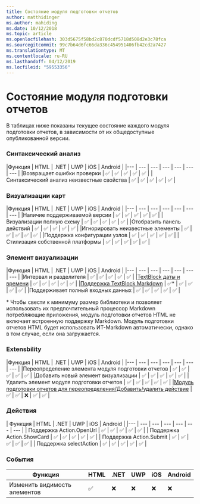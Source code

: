 ```yaml
---
title: Состояние модуля подготовки отчетов
author: matthidinger
ms.author: mahiding
ms.date: 10/12/2018
ms.topic: article
ms.openlocfilehash: 303d5675f58bd2c870dcdf5718d508d2e3c78fca
ms.sourcegitcommit: 99c7b64d6fc66da336c454951406fb42cd2a7427
ms.translationtype: MT
ms.contentlocale: ru-RU
ms.lasthandoff: 04/12/2019
ms.locfileid: "59553356"
---
```

# <a name="renderer-status"></a>Состояние модуля подготовки отчетов
В таблицах ниже показаны текущее состояние каждого модуля подготовки отчетов, в зависимости от их общедоступные опубликованной версии.

### <a name="parsing"></a>Синтаксический анализ

|Функция | HTML | .NET | UWP | iOS | Android |
|--- | --- | --- | --- | --- | --- | --- |
|Возвращает ошибки проверки | ✅ | ✅ | ✅ | ✅ | ✅ |
|Синтаксический анализ неизвестные свойства | ✅ | ✅ | ✅ | ✅ | ✅ |

### <a name="card-rendering"></a>Визуализации карт

|Функция | HTML | .NET | UWP | iOS | Android |
|--- | --- | --- | --- | --- | --- | --- |
|Наличие поддерживаемой версии | ✅ | ✅ | ✅ | ✅ | ✅  |
|Визуализации полную схему | ✅ | ✅ | ✅ | ✅ | ✅ |
|Отобразить панель действий | ✅ | ✅ | ✅ | ✅ | ✅ |
|Игнорировать неизвестные элементы | ✅ | ✅ | ✅ | ✅ | ✅ |
|Поддержка конфигурации узлов | ✅ | ✅ | ✅ | ✅ | ✅ |
|Стилизация собственной платформы | ✅ | ✅ | ✅ | ✅ | ✅ |

### <a name="element-rendering"></a>Элемент визуализации

|Функция | HTML | .NET | UWP | iOS | Android |
|--- | --- | --- | --- | --- | --- | --- |
|Интервал и разделителя | ✅ | ✅ | ✅ | ✅ | ✅ |
|[TextBlock даты и времени](../authoring-cards/text-features.md#datetime-formatting-and-localization) | ✅ | ✅ | ✅ | ✅ | ✅ |
|[Поддержка TextBlock Markdown](../authoring-cards/text-features.md#markdown) | ✅* | ✅ | ✅ | ✅ | ✅ |
|Поддерживает полный входных данных | ✅ | ✅ | ✅ | ✅ | ✅ |

\* Чтобы свести к минимуму размер библиотеки и позволяет использовать их предпочтительный процессор Markdown потребляющие приложения, модуль подготовки отчетов HTML не включает встроенную поддержку Markdown. Модуль подготовки отчетов HTML будет использовать ИТ-Markdown автоматически, однако в том случае, если она загружается.

### <a name="extensbility"></a>Extensbility

|Функция | HTML | .NET | UWP | iOS | Android |
|--- | --- | --- | --- | --- | --- | --- |
|Переопределение элемента модуля подготовки отчетов | ✅ | ✅ | ✅ | ✅ | ✅ |
|Добавить новый элемент визуализации | ✅ | ✅ | ✅ | ✅ | ✅ |
|Удалить элемент модуля подготовки отчетов | ✅ | ✅ | ✅ | ✅ | ✅ |
|[Модуль подготовки отчетов для переопределения/Добавить/удалить действие](https://github.com/Microsoft/AdaptiveCards/issues/1671) | ✅ | ✅ | ❌ | ✅ | ✅ |

### <a name="actions"></a>Действия

| Функция | HTML | .NET | UWP | iOS | Android |
|--- | --- | --- | --- | --- | --- | --- |
| Поддержка Action.OpenUrl | ✅ | ✅ | ✅ | ✅ | ✅  |
| Поддержка Action.ShowCard  | ✅ | ✅ | ✅ | ✅ | ✅ |
| Поддержка Action.Submit  | ✅ | ✅ | ✅ | ✅ | ✅  |
| Поддержка selectAction | ✅ | ✅ | ✅ | ✅ | ✅ |

### <a name="events"></a>События

|       Функция        | HTML | .NET | UWP | iOS | Android | 
|----------------------------|------|------|-----|-----|---------|
| Изменить видимость элементов |  ✅   |  ❌   |  ❌  |  ❌  | ❌ |

